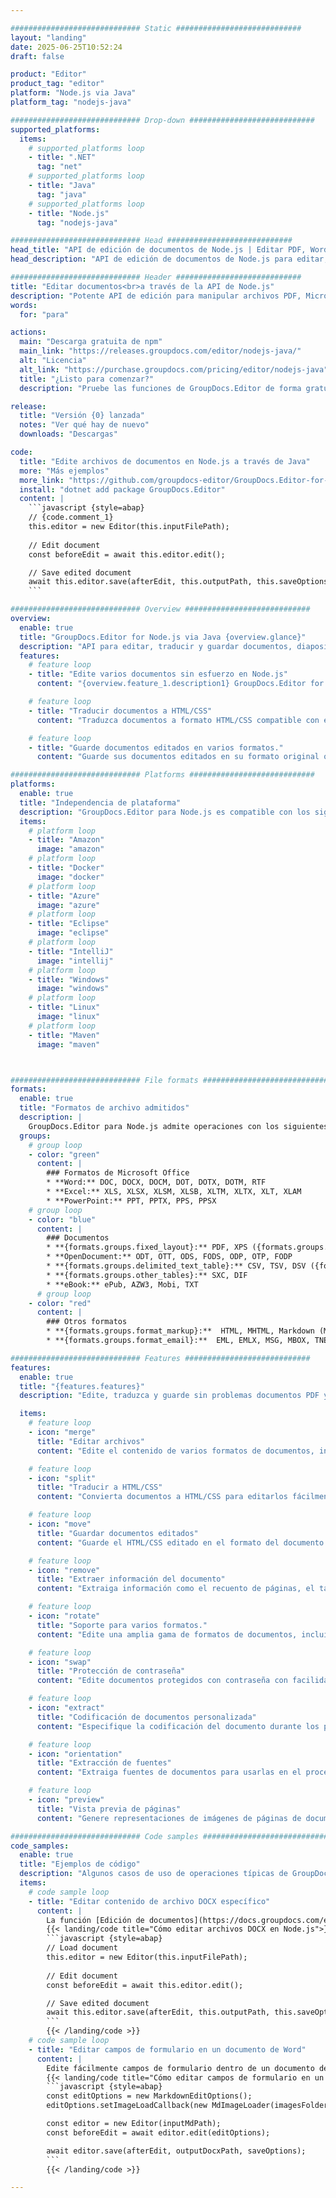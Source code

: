 ```yaml
---

############################# Static ############################
layout: "landing"
date: 2025-06-25T10:52:24
draft: false

product: "Editor"
product_tag: "editor"
platform: "Node.js via Java"
platform_tag: "nodejs-java"

############################# Drop-down ############################
supported_platforms:
  items:
    # supported_platforms loop
    - title: ".NET"
      tag: "net"
    # supported_platforms loop
    - title: "Java"
      tag: "java"
    # supported_platforms loop
    - title: "Node.js"
      tag: "nodejs-java"

############################# Head ############################
head_title: "API de edición de documentos de Node.js | Editar PDF, Word, Excel, EPUB"
head_description: "API de edición de documentos de Node.js para editar, traducir y guardar páginas de documentos desde formatos PDF, Microsoft Word, Excel, presentaciones, Visio y de imágenes."

############################# Header ############################
title: "Editar documentos<br>a través de la API de Node.js"
description: "Potente API de edición para manipular archivos PDF, Microsoft Office, HTML y de imágenes."
words:
  for: "para"

actions:
  main: "Descarga gratuita de npm"
  main_link: "https://releases.groupdocs.com/editor/nodejs-java/"
  alt: "Licencia"
  alt_link: "https://purchase.groupdocs.com/pricing/editor/nodejs-java"
  title: "¿Listo para comenzar?"
  description: "Pruebe las funciones de GroupDocs.Editor de forma gratuita o solicite una licencia."

release:
  title: "Versión {0} lanzada"
  notes: "Ver qué hay de nuevo"
  downloads: "Descargas"

code:
  title: "Edite archivos de documentos en Node.js a través de Java"
  more: "Más ejemplos"
  more_link: "https://github.com/groupdocs-editor/GroupDocs.Editor-for-Node.js-via-Java"
  install: "dotnet add package GroupDocs.Editor"
  content: |
    ```javascript {style=abap}   
    // {code.comment_1}
    this.editor = new Editor(this.inputFilePath);
        
    // Edit document
    const beforeEdit = await this.editor.edit();

    // Save edited document
    await this.editor.save(afterEdit, this.outputPath, this.saveOptions);
    ```

############################# Overview ############################
overview:
  enable: true
  title: "GroupDocs.Editor for Node.js via Java {overview.glance}"
  description: "API para editar, traducir y guardar documentos, diapositivas y diagramas en aplicaciones Node.js."
  features:
    # feature loop
    - title: "Edite varios documentos sin esfuerzo en Node.js"
      content: "{overview.feature_1.description1} GroupDocs.Editor for Node.js via Java {overview.feature_1.description2}"

    # feature loop
    - title: "Traducir documentos a HTML/CSS"
      content: "Traduzca documentos a formato HTML/CSS compatible con editores WYSIWYG, lo que permite una edición de documentos fácil y eficiente en un entorno web."

    # feature loop
    - title: "Guarde documentos editados en varios formatos."
      content: "Guarde sus documentos editados en su formato original o expórtelos a otros formatos como PDF, lo que garantiza flexibilidad y compatibilidad."

############################# Platforms ############################
platforms:
  enable: true
  title: "Independencia de plataforma"
  description: "GroupDocs.Editor para Node.js es compatible con los siguientes sistemas operativos, marcos y administradores de paquetes."
  items:
    # platform loop
    - title: "Amazon"
      image: "amazon"
    # platform loop
    - title: "Docker"
      image: "docker"
    # platform loop
    - title: "Azure"
      image: "azure"
    # platform loop
    - title: "Eclipse"
      image: "eclipse"
    # platform loop
    - title: "IntelliJ"
      image: "intellij"
    # platform loop
    - title: "Windows"
      image: "windows"
    # platform loop
    - title: "Linux"
      image: "linux"
    # platform loop
    - title: "Maven"
      image: "maven"



############################# File formats ############################
formats:
  enable: true
  title: "Formatos de archivo admitidos"
  description: |
    GroupDocs.Editor para Node.js admite operaciones con los siguientes [formatos de archivo] (https://docs.groupdocs.com/editor/nodejs/supported-document-formats/). ([{formats.full_list}](https://docs.groupdocs.com/editor/nodejs-java/supported-document-formats/)).
  groups:
    # group loop
    - color: "green"
      content: |
        ### Formatos de Microsoft Office
        * **Word:** DOC, DOCX, DOCM, DOT, DOTX, DOTM, RTF
        * **Excel:** XLS, XLSX, XLSM, XLSB, XLTM, XLTX, XLT, XLAM
        * **PowerPoint:** PPT, PPTX, PPS, PPSX
    # group loop
    - color: "blue"
      content: |
        ### Documentos
        * **{formats.groups.fixed_layout}:** PDF, XPS ({formats.groups.export_only})
        * **OpenDocument:** ODT, OTT, ODS, FODS, ODP, OTP, FODP
        * **{formats.groups.delimited_text_table}:** CSV, TSV, DSV ({formats.groups.arbitrary_separator})
        * **{formats.groups.other_tables}:** SXC, DIF
        * **eBook:** ePub, AZW3, Mobi, TXT
      # group loop
    - color: "red"
      content: |
        ### Otros formatos
        * **{formats.groups.format_markup}:**  HTML, MHTML, Markdown (MD), XML, CHM, JSON
        * **{formats.groups.format_email}:**  EML, EMLX, MSG, MBOX, TNEF, MHT, PST, OFT, OST, VCF, ICS

############################# Features ############################
features:
  enable: true
  title: "{features.features}"
  description: "Edite, traduzca y guarde sin problemas documentos PDF y de Office."

  items:
    # feature loop
    - icon: "merge"
      title: "Editar archivos"
      content: "Edite el contenido de varios formatos de documentos, incluidos PDF, DOCX, XLSX, PPTX y más."

    # feature loop
    - icon: "split"
      title: "Traducir a HTML/CSS"
      content: "Convierta documentos a HTML/CSS para editarlos fácilmente con editores WYSIWYG como CKEditor o TinyMCE."

    # feature loop
    - icon: "move"
      title: "Guardar documentos editados"
      content: "Guarde el HTML/CSS editado en el formato del documento original o expórtelo a PDF."

    # feature loop
    - icon: "remove"
      title: "Extraer información del documento"
      content: "Extraiga información como el recuento de páginas, el tamaño y el estado de cifrado de los documentos."

    # feature loop
    - icon: "rotate"
      title: "Soporte para varios formatos."
      content: "Edite una amplia gama de formatos de documentos, incluidos archivos de Microsoft Office, PDF y más."

    # feature loop
    - icon: "swap"
      title: "Protección de contraseña"
      content: "Edite documentos protegidos con contraseña con facilidad."

    # feature loop
    - icon: "extract"
      title: "Codificación de documentos personalizada"
      content: "Especifique la codificación del documento durante los procesos de edición y guardado."

    # feature loop
    - icon: "orientation"
      title: "Extracción de fuentes"
      content: "Extraiga fuentes de documentos para usarlas en el proceso de edición."

    # feature loop
    - icon: "preview"
      title: "Vista previa de páginas"
      content: "Genere representaciones de imágenes de páginas de documentos para comprender mejor el contenido y la estructura."

############################# Code samples ############################
code_samples:
  enable: true
  title: "Ejemplos de código"
  description: "Algunos casos de uso de operaciones típicas de GroupDocs.Editor para Node.js."
  items:
    # code sample loop
    - title: "Editar contenido de archivo DOCX específico"
      content: |
        La función [Edición de documentos](https://docs.groupdocs.com/editor/nodejs/edit-document/) le permite cargar, editar y guardar archivos DOCX. Aquí hay un ejemplo de cómo lograr la edición de documentos usando Node.js:
        {{< landing/code title="Cómo editar archivos DOCX en Node.js">}}
        ```javascript {style=abap}   
        // Load document
        this.editor = new Editor(this.inputFilePath);
        
        // Edit document
        const beforeEdit = await this.editor.edit();

        // Save edited document
        await this.editor.save(afterEdit, this.outputPath, this.saveOptions);
        ```
        {{< /landing/code >}}
    # code sample loop
    - title: "Editar campos de formulario en un documento de Word"
      content: |
        Edite fácilmente campos de formulario dentro de un documento de Word usando GroupDocs.Editor para Node.js. A continuación se explica cómo editar campos de formulario en un documento de Word usando Node.js:
        {{< landing/code title="Cómo editar campos de formulario en un documento de Word usando GroupDocs.Editor para Node.js">}}
        ```javascript {style=abap}   
        const editOptions = new MarkdownEditOptions();
        editOptions.setImageLoadCallback(new MdImageLoader(imagesFolder));

        const editor = new Editor(inputMdPath);
        const beforeEdit = await editor.edit(editOptions);

        await editor.save(afterEdit, outputDocxPath, saveOptions);
        ```
        {{< /landing/code >}}

---
```

